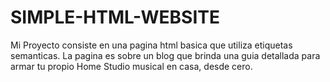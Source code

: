 # SIMPLE-HTML-WEBSITE

Mi Proyecto consiste en una pagina html basica que utiliza etiquetas semanticas.
La pagina es sobre un blog que brinda una guia detallada para armar tu propio Home Studio musical en casa,
desde cero.
